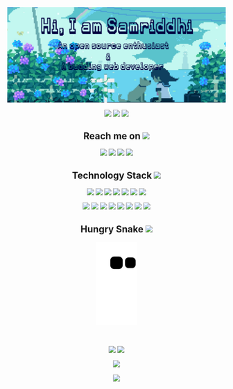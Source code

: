 <!--
**Samridhi-98/Samridhi-98** is a ✨ _special_ ✨ repository because its `README.md` (this file) appears on your GitHub profile.
Here are some ideas to get you started:
- 🔭 I’m currently working on ...
- 🌱 I’m currently learning ...
- 👯 I’m looking to collaborate on ...
- 🤔 I’m looking for help with ...
- 💬 Ask me about ...
- 📫 How to reach me: ...
- 😄 Pronouns: ...
- ⚡ Fun fact: ...
-->

<img src="https://github.com/Samridhi-98/Samridhi-98/blob/main/images/Samriddhi.png" />

<p align="center">
 <img src="https://badges.pufler.dev/visits/Samridhi-98/Samridhi-98"/>
 <img src="https://badges.pufler.dev/years/Samridhi-98"/>
 <img src="https://badges.pufler.dev/repos/Samridhi-98"/>
 
 <!--
 <img src="https://badges.pufler.dev/commits/monthly/Samridhi-98"/>
 -->
 
</p>

<!--
<img align='right' src="https://media.giphy.com/media/M9gbBd9nbDrOTu1Mqx/giphy.gif" width="230">
-->
<!--
[![Visits Badge](https://badges.pufler.dev/visits/Samridhi-98/Samridhi-98)](https://badges.pufler.dev)
[![Years Badge](https://badges.pufler.dev/years/Samridhi-98)](https://badges.pufler.dev)
[![Repos Badge](https://badges.pufler.dev/repos/Samridhi-98)](https://badges.pufler.dev)
-->
<!--
<p><em>Student at <a href="http://www.ipu.ac.in/">Guru Gobind Singh Indraprastha University</a> 
-->

<h2 align="center">Reach me on <img src="https://media.giphy.com/media/mGcNjsfWAjY5AEZNw6/giphy.gif" width="50"></h2>
<p align="center">
 
<img src="https://img.shields.io/badge/-agrawal_samriddhi-purple?style=flat-square&logo=instagram&logoColor=white&link=https://instagram.com/agrawal_samriddhi/" />
<img src="https://img.shields.io/badge/-agrawalsamriddhi-c14438?style=flat-square&logo=Gmail&logoColor=white&link=mailto:agrawalsamriddhi83@gmail.com" />
<img src="https://img.shields.io/badge/-samridhi-blue?style=flat-square&logo=Linkedin&logoColor=white&link=https://www.linkedin.com/in/samridhi-agrawal-1713201ab//" />
<img src="https://img.shields.io/badge/-Samriddhi981-blue?style=flat-square&logo=twitter&logoColor=white&link=https://twitter.com/Samriddhi981" />

</p>


<h2 align="center">Technology Stack <img src="https://media.giphy.com/media/WUlplcMpOCEmTGBtBW/giphy.gif" width="30"></h2>


<p align="center">
 <img src="https://img.shields.io/badge/C-00599C?style=flat-square&logo=c&logoColor=white"/>
<img src="https://img.shields.io/badge/-java-E34A86?style=flat-square&logo=java"/>
<img src="https://img.shields.io/badge/-C++-00599C?style=flat-square&logo=c"/>
<img src="https://img.shields.io/badge/-HTML5-E34F26?style=flat-square&logo=html5&logoColor=white"/>
<img src="https://img.shields.io/badge/-CSS3-1572B6?style=flat-square&logo=css3"/>
<img src="https://img.shields.io/badge/-Bootstrap-563D7C?style=flat-square&logo=bootstrap"/>
<img src="https://img.shields.io/badge/-Heroku-430098?style=flat-square&logo=heroku"/>
</p>
<p align="center">
<img src="https://img.shields.io/badge/-JavaScript-black?style=flat-square&logo=javascript"/>
<img src="https://img.shields.io/badge/-Nodejs-black?style=flat-square&logo=Node.js"/>
<img src="https://img.shields.io/badge/-Expressjs-black?style=flat-square&logo=Express.js"/>
<img src="https://img.shields.io/badge/-React-black?style=flat-square&logo=react"/>
<img src="https://img.shields.io/badge/-MongoDB-black?style=flat-square&logo=mongodb"/>
<img src="https://img.shields.io/badge/-MySQL-black?style=flat-square&logo=mysql"/>
<img src="https://img.shields.io/badge/-Git-black?style=flat-square&logo=git"/>
<img src="https://img.shields.io/badge/-GitHub-black?style=flat-square&logo=github"/>
</p>

<h2 align="center">
  Hungry Snake <img src="https://media.giphy.com/media/xUA7aZeLE2e0P7Znz2/giphy.gif" width="50">
</h2>
<p align="center">
  <img src="https://github.com/Samridhi-98/Samridhi-98/raw/output/github-contribution-grid-snake.svg" alt="snake">
</p>

<br>

<p align = "center">
  <img src = "https://github-readme-stats.vercel.app/api?username=Samridhi-98&show_icons=true&theme=radical&line_height=27">
 
  <img src = "https://github-readme-stats.vercel.app/api/top-langs/?username=Samridhi-98&theme=radical">
 <!--
  <img src = "https://github-readme-stats.vercel.app/api/top-langs/?username=Samridhi-98&hide=css,java,html&theme=radical">
-->
</p>

<p align = "center">
<img width="50%" src="https://github-readme-streak-stats.herokuapp.com/?user=Samridhi-98&show_icons=true&locale=en&layout=compact&theme=radical&line_height=0" />
</p> 
<p align = "center">
 <img src="https://activity-graph.herokuapp.com/graph?username=Samridhi-98&theme=redical">
</p>  
